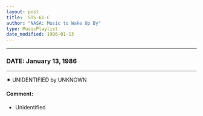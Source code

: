 ```yaml
---
layout: post
title:  STS-61-C
author: "NASA: Music to Wake Up By"
type: MusicPlaylist
date_modified: 1986-01-13
---
```


----
### DATE: January 13, 1986
----
✷ UNIDENTIFIED by UNKNOWN

#### Comment:
* Unidentified
